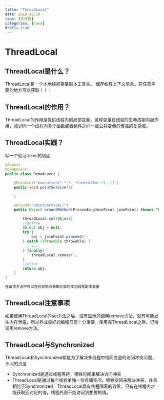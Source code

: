 ```yaml
---
title: "ThreadLocal"
date: 2019-10-16
tags: [多线程]
categories: [java]
draft: true
---
```

# ThreadLocal

## ThreadLocal是什么？
ThreadLocal是一个本地线程变量副本工具类。
保存线程上下文信息，在任意需要的地方可以获取！！！
## ThreadLocal的作用？
ThreadLocal的作用是提供线程内的局部变量，这种变量在线程的生命周期内起作用，减少同一个线程内多个函数或者组件之间一些公共变量的传递的复杂度。
## ThreadLocal实践？
写一个验证token的切面
```java
@Aspect
@Component
public class DemoAspect {
	
	@Pointcut("execution(* *.*..*Controller.*(..))")
    public void pointService(){

    }

	@Around("pointService()")
    public Object aroundMethod(ProceedingJoinPoint joinPoint) throws Throwable {

		threadLocal.set(Object);
		//before
		Object obj = null;
        try {
            obj = joinPoint.proceed();
        } catch (Throwable throwable) {
            ...
        } finally{
			threadLocal.remove();
		}
		//after
        return obj;
	}
}

在请求方法中可以在任意地点获取存放的本地线程副本变量
```
## ThreadLocal注意事项
如果使用ThreadLocal的set方法之后，没有显示的调用remove方法，就有可能发生内存泄露，所以养成良好的编程习惯十分重要，使用完ThreadLocal之后，记得调用remove方法。

## ThreadLocal与Synchronized
ThreadLocal和Synchronized都是为了解决多线程中相同变量的访问冲突问题，不同的点是
- Synchronized是通过线程等待，牺牲时间来解决访问冲突
- ThreadLocal是通过每个线程单独一份存储空间，牺牲空间来解决冲突，并且相比于Synchronized，ThreadLocal具有线程隔离的效果，只有在线程内才能获取到对应的值，线程外则不能访问到想要的值。
